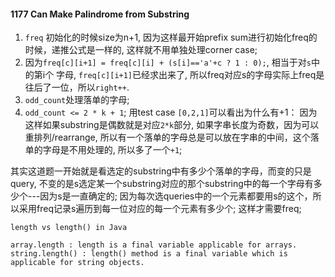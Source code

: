 #### 1177 Can Make Palindrome from Substring

1. ```freq``` 初始化的时候size为n+1, 因为这样最开始prefix sum进行初始化freq的时候，递推公式是一样的, 
这样就不用单独处理corner case;
2. 因为```freq[c][i+1] = freq[c][i] + (s[i]=='a'+c ? 1 : 0);```, 相当于对```s```中的第i个
字母, ```freq[c][i+1]```已经求出来了, 所以freq对应s的字母实际上freq是往后了一位，所以```right++```.
3. ```odd_count```处理落单的字母;
4. ```odd_count <= 2 * k + 1```; 用test case ```[0,2,1]```可以看出为什么有+1： 
因为这样如果substring是偶数就是对应```2*k```部分, 如果字串长度为奇数，因为可以重排列/rearrange, 
所以有一个落单的字母总是可以放在字串的中间，这个落单的字母是不用处理的, 所以多了一个```+1```;

其实这道题一开始就是看选定的substring中有多少个落单的字母，而变的只是query, 不变的是s选定某一个substring对应的那个substring中的每一个字母有多少个---因为s是一直确定的; 因为每次选queries中的一个元素都要用s的这个，所以采用freq记录s遍历到每一位对应的每一个元素有多少个; 这样才需要freq;

```
length vs length() in Java

array.length : length is a final variable applicable for arrays.
string.length() : length() method is a final variable which is applicable for string objects. 
```
